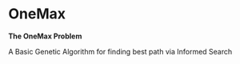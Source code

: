 # OneMax

**The OneMax Problem**

A Basic Genetic Algorithm for finding best path via Informed Search
